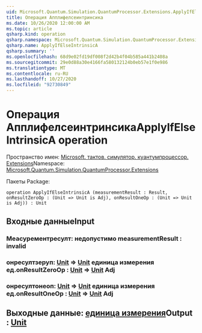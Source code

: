 ```yaml
---
uid: Microsoft.Quantum.Simulation.QuantumProcessor.Extensions.ApplyIfElseIntrinsicA
title: Операция Апплифелсеинтринсика
ms.date: 10/26/2020 12:00:00 AM
ms.topic: article
qsharp.kind: operation
qsharp.namespace: Microsoft.Quantum.Simulation.QuantumProcessor.Extensions
qsharp.name: ApplyIfElseIntrinsicA
qsharp.summary: ''
ms.openlocfilehash: 68d9e02fd19df008f2d42b4f04b585a441b2408a
ms.sourcegitcommit: 29e0d88a30e4166fa580132124b0eb57e1f0e986
ms.translationtype: MT
ms.contentlocale: ru-RU
ms.lasthandoff: 10/27/2020
ms.locfileid: "92730849"
---
```

# <a name="applyifelseintrinsica-operation"></a><span data-ttu-id="ef357-102">Операция Апплифелсеинтринсика</span><span class="sxs-lookup"><span data-stu-id="ef357-102">ApplyIfElseIntrinsicA operation</span></span>

<span data-ttu-id="ef357-103">Пространство имен: [Microsoft. тактов. симулятор. куантумпроцессор. Extensions](xref:Microsoft.Quantum.Simulation.QuantumProcessor.Extensions)</span><span class="sxs-lookup"><span data-stu-id="ef357-103">Namespace: [Microsoft.Quantum.Simulation.QuantumProcessor.Extensions](xref:Microsoft.Quantum.Simulation.QuantumProcessor.Extensions)</span></span>

<span data-ttu-id="ef357-104">Пакеты [](https://nuget.org/packages/)</span><span class="sxs-lookup"><span data-stu-id="ef357-104">Package: [](https://nuget.org/packages/)</span></span>




```qsharp
operation ApplyIfElseIntrinsicA (measurementResult : Result, onResultZeroOp : (Unit => Unit is Adj), onResultOneOp : (Unit => Unit is Adj)) : Unit
```


## <a name="input"></a><span data-ttu-id="ef357-105">Входные данные</span><span class="sxs-lookup"><span data-stu-id="ef357-105">Input</span></span>

### <a name="measurementresult--__invalidresult__"></a><span data-ttu-id="ef357-106">Меасурементресулт: __недопустимо <Result>__</span><span class="sxs-lookup"><span data-stu-id="ef357-106">measurementResult : __invalid<Result>__</span></span>




### <a name="onresultzeroop--unit--unit-adj"></a><span data-ttu-id="ef357-107">онресултзеруп: [Unit](xref:microsoft.quantum.lang-ref.unit) => [Unit](xref:microsoft.quantum.lang-ref.unit) единица измерения ед.</span><span class="sxs-lookup"><span data-stu-id="ef357-107">onResultZeroOp : [Unit](xref:microsoft.quantum.lang-ref.unit) => [Unit](xref:microsoft.quantum.lang-ref.unit) Adj</span></span>




### <a name="onresultoneop--unit--unit-adj"></a><span data-ttu-id="ef357-108">онресултонеоп: [Unit](xref:microsoft.quantum.lang-ref.unit) => [Unit](xref:microsoft.quantum.lang-ref.unit) единица измерения ед.</span><span class="sxs-lookup"><span data-stu-id="ef357-108">onResultOneOp : [Unit](xref:microsoft.quantum.lang-ref.unit) => [Unit](xref:microsoft.quantum.lang-ref.unit) Adj</span></span>





## <a name="output--unit"></a><span data-ttu-id="ef357-109">Выходные данные: [единица измерения](xref:microsoft.quantum.lang-ref.unit)</span><span class="sxs-lookup"><span data-stu-id="ef357-109">Output : [Unit](xref:microsoft.quantum.lang-ref.unit)</span></span>

